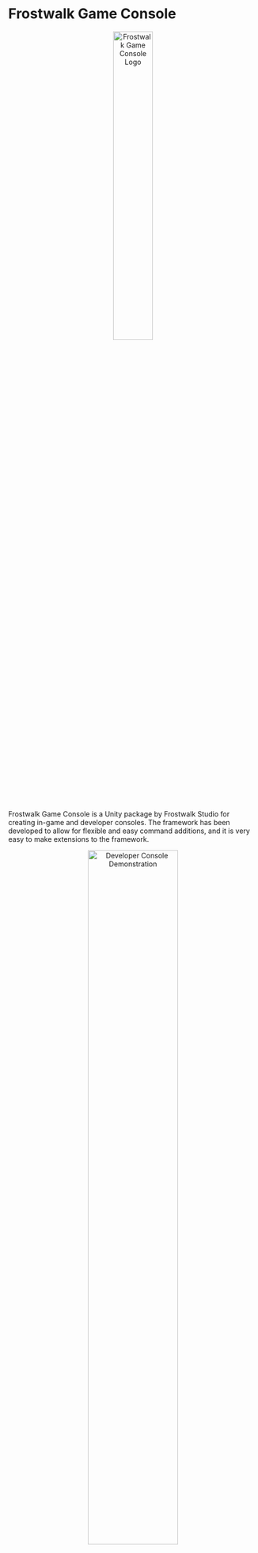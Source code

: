 # Frostwalk Game Console

<p align="center"> 
<img src="https://i.imgur.com/37KVyNe.png" title="Frostwalk Game Console Logo" style="width: 40%;" />
</p>

Frostwalk Game Console is a Unity package by Frostwalk Studio for creating in-game and developer consoles. The framework has been developed to allow for flexible and easy command additions, and it is very easy to make extensions to the framework.

<p align="center"> 
<img src="https://media.giphy.com/media/xT0xePUIxhXtO3r7gI/giphy.gif" title="Developer Console Demonstration" style="width: 60%;" />
</p>

The framework comes with the following features:
* Create individual consoles to allow for multiple different consoles in one project.
* Automatically detects commands. Just subclass the Command class and the GameConsole class will add it to the list. You can, of course, override this behavior.
* Flexible commands. Parse the arguments however you want and control the behavior of the commands however you wish.
* Building on that last point, commands can be activated by any number of aliases you desire (e.g. spawn and create do the same thing).
* Utility methods to make creating new commands a cleaner and less painful.
* Built in help syntax (accessed through ```command ?```).

The package also comes with an example developer console, which has the following:
* Basic error checking.
* The ```help```,```create```, ```echo```, and ```spawn/create``` commands.
* Text log display with a scrolling view.
* Keeps previous commands in memory for quick access (with the up arrow on the keyboard).
* Automatic text log snipping when it gets too long.

# How to Use
* Download the package from the github releases.
* You will need a class or multiple classes to manage your console(s). Look at the developer console example for an idea of how to do this.
* You need to extend from the abstract class Command from the Frostwalk.GameConsole namespace to create your own commands. You'll need to override a couple of methods. The developer example project has a couple of commands you can look at.
